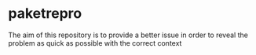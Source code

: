 # paketrepro

The aim of this repository is to provide a better issue in order to reveal the problem as quick as possible with the correct context
